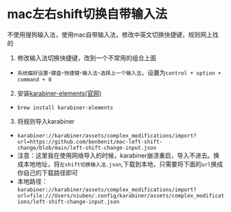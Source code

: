 # mac左右shift切换自带输入法
不使用搜狗输入法，使用mac自带输入法，修改中英文切换快捷键，规则网上找的

1. 修改输入法切换快捷键，改到一个不常用的组合上面
- ``系统偏好设置``-``键盘``-``快捷键``-``输入法``-``选择上一个输入法``，设置为``control + option + command + 0``

2. 安装[karabiner-elements(官网)](https://karabiner-elements.pqrs.org)
- ``brew install karabiner-elements``

3. 将规则导入karabiner
- ``karabiner://karabiner/assets/complex_modifications/import?url=https://github.com/benbenit/mac-left-shift-change/blob/main/left-shift-change-input.json``
- 注意：这里我在使用网络导入的时候，karabiner崩溃重启，导入不进去。换成本地地址，将``左shift切换输入法.json``,下载到本地，只需要将下面的``url``换成你自己的下载路径即可
- 本地路径：``karabiner://karabiner/assets/complex_modifications/import?url=file:///Users/niuben/.config/karabiner/assets/complex_modifications/left-shift-change-input.json``
